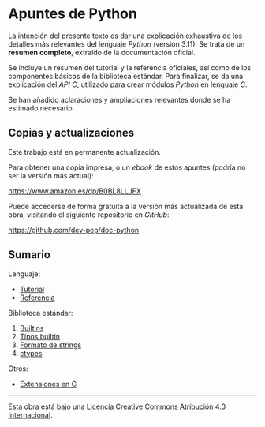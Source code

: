 # Apuntes de Python

La intención del presente texto es dar una explicación exhaustiva de los detalles más relevantes del lenguaje *Python* (versión 3.11). Se trata de un **resumen completo**, extraído de la documentación oficial.

Se incluye un resumen del tutorial y la referencia oficiales, así como de los componentes básicos de la biblioteca estándar. Para finalizar, se da una explicación del *API C*, utilizado para crear módulos *Python* en lenguaje *C*.

Se han añadido aclaraciones y ampliaciones relevantes donde se ha estimado necesario.

## Copias y actualizaciones

Este trabajo está en permanente actualización.

Para obtener una copia impresa, o un *ebook* de estos apuntes (podría no ser la versión más actual):

<https://www.amazon.es/dp/B0BL8LLJFX>

Puede accederse de forma gratuita a la versión más actualizada de esta obra, visitando el siguiente repositorio en *GitHub*:

<https://github.com/dev-pep/doc-python>

## Sumario

Lenguaje:

- [Tutorial](capitulos/tutorial.md)
- [Referencia](capitulos/referencia.md)

Biblioteca estándar:

1. [Builtins](capitulos/libstd-builtins.md)
1. [Tipos builtin](capitulos/libstd-tipos-builtin.md)
1. [Formato de strings](capitulos/libstd-formato.md)
1. [ctypes](capitulos/libstd-ctypes.md)

Otros:

- [Extensiones en C](capitulos/extensiones-c.md)

---

Esta obra está bajo una
[Licencia Creative Commons Atribución 4.0 Internacional](https://creativecommons.org/licenses/by/4.0/deed.es).

